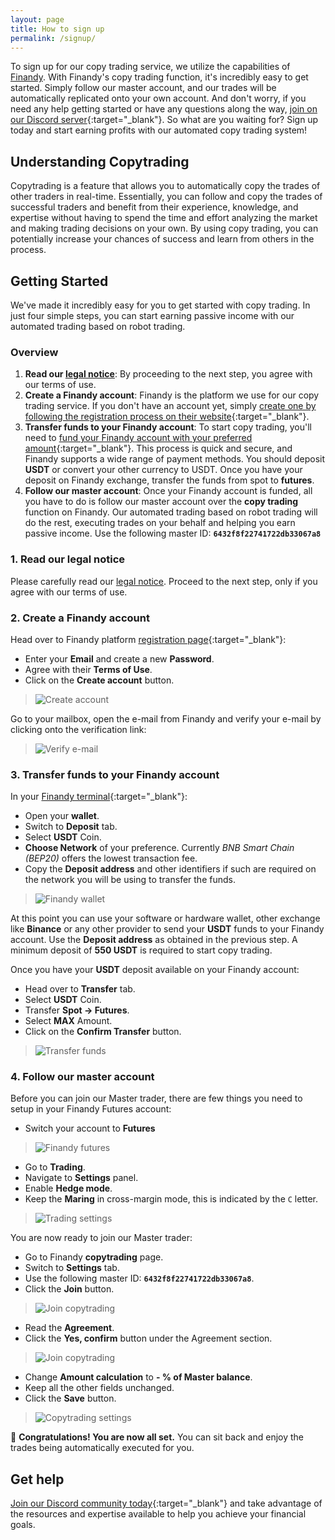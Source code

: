 ```yaml
---
layout: page
title: How to sign up
permalink: /signup/
---
```


To sign up for our copy trading service, we utilize the capabilities of [Finandy](https://finandy.com/). With Finandy's copy trading function, it's incredibly easy to get started. Simply follow our master account, and our trades will be automatically replicated onto your own account. And don't worry, if you need any help getting started or have any questions along the way, [join on our Discord server](https://discord.gg/xYcE8aY5mr){:target="_blank"}. So what are you waiting for? Sign up today and start earning profits with our automated copy trading system!

## Understanding Copytrading
Copytrading is a feature that allows you to automatically copy the trades of other traders in real-time. Essentially, you can follow and copy the trades of successful traders and benefit from their experience, knowledge, and expertise without having to spend the time and effort analyzing the market and making trading decisions on your own. By using copy trading, you can potentially increase your chances of success and learn from others in the process.

## Getting Started
We've made it incredibly easy for you to get started with copy trading. In just four simple steps, you can start earning passive income with our automated trading based on robot trading.

### Overview

1. **Read our [legal notice](/legal)**: By proceeding to the next step, you agree with our terms of use.
1. **Create a Finandy account**: Finandy is the platform we use for our copy trading service. If you don't have an account yet, simply [create one by following the registration process on their website](https://finandy.com/en/register){:target="_blank"}.
1. **Transfer funds to your Finandy account**: To start copy trading, you'll need to [fund your Finandy account with your preferred amount](https://docs.finandy.com/exchange/finandy/deposit){:target="_blank"}. This process is quick and secure, and Finandy supports a wide range of payment methods. You should deposit **USDT** or convert your other currency to USDT. Once you have your deposit on Finandy exchange, transfer the funds from spot to **futures**. 
1. **Follow our master account**: Once your Finandy account is funded, all you have to do is follow our master account over the **copy trading** function on Finandy. Our automated trading based on robot trading will do the rest, executing trades on your behalf and helping you earn passive income. Use the following master ID: **`6432f8f22741722db33067a8`**

### 1. Read our legal notice
Please carefully read our [legal notice](/legal). Proceed to the next step, only if you agree with our terms of use.
### 2. Create a Finandy account
Head over to Finandy platform [registration page](https://finandy.com/en/register){:target="_blank"}:
- Enter your **Email** and create a new **Password**.
- Agree with their **Terms of Use**.
- Click on the **Create account** button.

> ![Create account](/1_create_account.png)

Go to your mailbox, open the e-mail from Finandy and verify your e-mail by clicking onto the verification link:

> ![Verify e-mail](/2_verify_email.png)

### 3. Transfer funds to your Finandy account
In your [Finandy terminal](https://finandy.com/en/panel){:target="_blank"}:
- Open your **wallet**.
- Switch to **Deposit** tab.
- Select **USDT** Coin.
- **Choose Network** of your preference. Currently _BNB Smart Chain (BEP20)_ offers the lowest transaction fee.
- Copy the **Deposit address** and other identifiers if such are required on the network you will be using to transfer the funds.

> ![Finandy wallet](/3_finandy_wallet.png)

At this point you can use your software or hardware wallet, other exchange like **Binance** or any other provider to send your **USDT** funds to your Finandy account. Use the **Deposit address** as obtained in the previous step. A minimum deposit of **550 USDT** is required to start copy trading.

Once you have your **USDT** deposit available on your Finandy account:
- Head over to **Transfer** tab.
- Select **USDT** Coin.
- Transfer **Spot -> Futures**.
- Select **MAX** Amount.
- Click on the **Confirm Transfer** button.

> ![Transfer funds](/4_funds_transfer.png)

### 4. Follow our master account
Before you can join our Master trader, there are few things you need to setup in your Finandy Futures account:
- Switch your account to **Futures**

> ![Finandy futures](/5_finandy_futures.png)

- Go to **Trading**.
- Navigate to **Settings** panel.
- Enable **Hedge mode**.
- Keep the **Maring** in cross-margin mode, this is indicated by the `C` letter.

> ![Trading settings](/6_trading_settings.png)

You are now ready to join our Master trader:
- Go to Finandy **copytrading** page.
- Switch to **Settings** tab.
- Use the following master ID: **`6432f8f22741722db33067a8`**.
- Click the **Join** button.

> ![Join copytrading](/7_join_copytrading.png)

- Read the **Agreement**.
- Click the **Yes, confirm** button under the Agreement section.

> ![Join copytrading](/yes_confirm.png)

- Change **Amount calculation** to **- % of Master balance**.
- Keep all the other fields unchanged.
- Click the **Save** button.

> ![Copytrading settings](/8_copytrading_settings.png)

🥳 **Congratulations! You are now all set.** You can sit back and enjoy the trades being automatically executed for you.

## Get help
[Join our Discord community today](https://discord.gg/xYcE8aY5mr){:target="_blank"} and take advantage of the resources and expertise available to help you achieve your financial goals.

